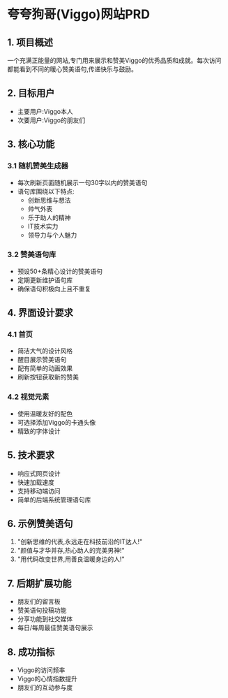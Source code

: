 # 夸夸狗哥(Viggo)网站PRD

## 1. 项目概述
一个充满正能量的网站,专门用来展示和赞美Viggo的优秀品质和成就。每次访问都能看到不同的暖心赞美语句,传递快乐与鼓励。

## 2. 目标用户
- 主要用户:Viggo本人
- 次要用户:Viggo的朋友们

## 3. 核心功能

### 3.1 随机赞美生成器
- 每次刷新页面随机展示一句30字以内的赞美语句
- 语句库围绕以下特点:
  - 创新思维与想法
  - 帅气外表
  - 乐于助人的精神
  - IT技术实力
  - 领导力与个人魅力

### 3.2 赞美语句库
- 预设50+条精心设计的赞美语句
- 定期更新维护语句库
- 确保语句积极向上且不重复

## 4. 界面设计要求

### 4.1 首页
- 简洁大气的设计风格
- 醒目展示赞美语句
- 配有简单的动画效果
- 刷新按钮获取新的赞美

### 4.2 视觉元素
- 使用温暖友好的配色
- 可选择添加Viggo的卡通头像
- 精致的字体设计

## 5. 技术要求
- 响应式网页设计
- 快速加载速度
- 支持移动端访问
- 简单的后端系统管理语句库

## 6. 示例赞美语句
1. "创新思维的代表,永远走在科技前沿的IT达人!"
2. "颜值与才华并存,热心助人的完美男神!"
3. "用代码改变世界,用善良温暖身边的人!"

## 7. 后期扩展功能
- 朋友们的留言板
- 赞美语句投稿功能
- 分享功能到社交媒体
- 每日/每周最佳赞美语句展示

## 8. 成功指标
- Viggo的访问频率
- Viggo的心情指数提升
- 朋友们的互动参与度
